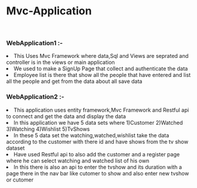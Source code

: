 # Mvc-Application
<br>
<p> <h3>WebApplication1 :-</h3>
<li>This Uses Mvc Framework where data,Sql and Views are seprated and controller is in the views or main application</li>
<li>We used to make a SignUp Page that collect and authenticate the data</li>
<li>Employee list is there that show all the people that have entered and list all the people and get from the data about all save data</li>
</p>
<p> <h3>WebApplication2 :-</h3>
<li>This application uses entity framework,Mvc Framework and Restful api to connect and get the data and display the data</li>
<li>In this application we have 5 data sets where 1)Customer 2)Watched 3)Watching 4)Wishlist 5)TvShows</li>
<li>In these 5 data set the watching,watched,wishlist take the data according to the customer with there id and have shows from the tv show dataset</li>
<li>Have used Restful api to also add the customer and a register page where he can select watching and watched list of his own </li>
<li>In this there is also an api to enter the tvshow and its duration with a page there in the nav bar like cutomer to show and also enter new tvshow or cutomer</li>
